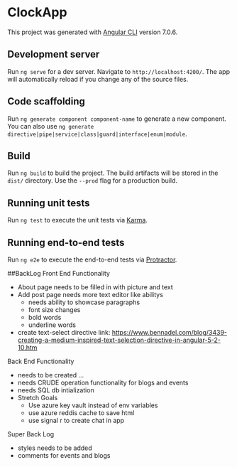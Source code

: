 # ClockApp

This project was generated with [Angular CLI](https://github.com/angular/angular-cli) version 7.0.6.

## Development server

Run `ng serve` for a dev server. Navigate to `http://localhost:4200/`. The app will automatically reload if you change any of the source files.

## Code scaffolding

Run `ng generate component component-name` to generate a new component. You can also use `ng generate directive|pipe|service|class|guard|interface|enum|module`.

## Build

Run `ng build` to build the project. The build artifacts will be stored in the `dist/` directory. Use the `--prod` flag for a production build.

## Running unit tests

Run `ng test` to execute the unit tests via [Karma](https://karma-runner.github.io).

## Running end-to-end tests

Run `ng e2e` to execute the end-to-end tests via [Protractor](http://www.protractortest.org/).

##BackLog
Front End Functionality
- About page needs to be filled in with picture and text
- Add post page needs more text editor like abilitys
    - needs ability to showcase paragraphs
    - font size changes
    - bold words
    - underline words
- create text-select directive link: https://www.bennadel.com/blog/3439-creating-a-medium-inspired-text-selection-directive-in-angular-5-2-10.htm


Back End Functionality
- needs to be created ...
- needs CRUDE operation functionality for blogs and events
- needs SQL db intialization
- Stretch Goals
	- Use azure key vault instead of env variables
	- use azure reddis cache to save html 
	- use signal r to create chat in app

Super Back Log
- styles needs to be added
- comments for events and blogs


